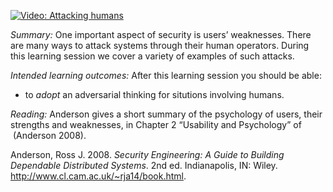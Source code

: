 [![Video: Attacking 
humans](https://img.youtube.com/vi/8rS462NDtXo/hqdefault.jpg)](https://youtu.be/8rS462NDtXo)

*Summary:* One important aspect of security is users’ weaknesses. There
are many ways to attack systems through their human operators. During
this learning session we cover a variety of examples of such attacks.

*Intended learning outcomes:* After this learning session you should be
able:

-   to *adopt* an adversarial thinking for situtions involving humans.

*Reading:* Anderson gives a short summary of the psychology of users,
their strengths and weaknesses, in Chapter 2 “Usability and Psychology”
of  (Anderson 2008).

Anderson, Ross J. 2008. *Security Engineering: A Guide to Building
Dependable Distributed Systems*. 2nd ed. Indianapolis, IN: Wiley.
<http://www.cl.cam.ac.uk/~rja14/book.html>.
